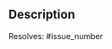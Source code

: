 ## Description
<!--Put short description of the pull request here-->

Resolves: #issue_number

<!-- ------------------------------------- -->
<!-- FOR REPOSITORY MAINTAINERS' PRS ONLY! -->
<!-- DO NOT INCLUDE FOLLOWING IN YOUR PR!! -->
<!-- ------------------------------------- -->

<!-- > ## 🚀 Patch Tuesday update
> This pull request is a part of our new initiative!
From now on we are starting to roll out updates on every first Tuesday of the month, which will include bugfixes, security and dependency updates to keep the project's security and stability up to date!

## Description
Dependencies update and security fixes

## Changelog
### Dependency bumps
- #
### Fixed security vulnerabilities
- [CWE-20](https://cwe.mitre.org/data/definitions/20.html) (#)
- CVE-2022-25883 (#)

## PR Checklist
- [ ] Update version in `package.json`
- [ ] [Post-merge] Review and publish GitHub release
- [ ] Update Discussions
- [ ] [Post-deploy] Update changelog for Firefox webstore
- [ ] Reset `next` branch to be in sync with `main`
-->
